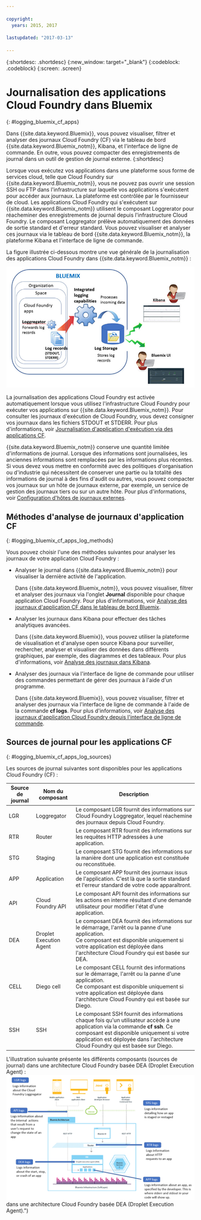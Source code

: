 ```yaml
---

copyright:
  years: 2015, 2017

lastupdated: "2017-03-13"

---
```



{:shortdesc: .shortdesc}
{:new_window: target="_blank"}
{:codeblock: .codeblock}
{:screen: .screen}

# Journalisation des applications Cloud Foundry dans Bluemix
{: #logging_bluemix_cf_apps}

Dans {{site.data.keyword.Bluemix}}, vous pouvez visualiser, filtrer et analyser des journaux Cloud Foundry (CF) via le tableau de bord {{site.data.keyword.Bluemix_notm}}, Kibana, et l'interface de ligne de commande. En outre, vous pouvez compacter des enregistrements de journal dans un outil de gestion de journal externe. 
{:shortdesc}

Lorsque vous exécutez vos applications dans une plateforme sous forme de services cloud, telle que Cloud Foundry sur {{site.data.keyword.Bluemix_notm}}, vous ne pouvez pas ouvrir une session SSH ou FTP dans l'infrastructure sur laquelle vos applications s'exécutent pour accéder aux journaux. La plateforme est contrôlée par le fournisseur de cloud. Les applications Cloud Foundry qui s'exécutent sur {{site.data.keyword.Bluemix_notm}} utilisent le composant Loggrerator pour réacheminer des enregistrements de journal depuis l'infrastructure Cloud Foundry. Le composant Loggregator prélève automatiquement des données de sortie standard et d'erreur standard. Vous pouvez visualiser et analyser ces journaux via le tableau de bord {{site.data.keyword.Bluemix_notm}}, la plateforme Kibana et l'interface de ligne de commande.

La figure illustrée ci-dessous montre une vue générale de la journalisation des applications Cloud Foundry dans {{site.data.keyword.Bluemix_notm}} :

![Vue d'ensemble des composants des applications CF](images/logging_cf_apps_ov.jpg "Vue d'ensemble des composants des applications CF")
 
La journalisation des applications Cloud Foundry est activée automatiquement lorsque vous utilisez l'infrastructure Cloud Foundry pour exécuter vos applications sur {{site.data.keyword.Bluemix_notm}}. Pour consulter les journaux d'exécution de Cloud Foundry, vous devez consigner vos journaux dans les fichiers STDOUT et STDERR. Pour plus d'informations, voir [Journalisation d'application d'exécution via des applications CF](cfapps/logging_writing_to_log_from_cf_app.html#logging_writing_to_log_from_cf_app).

{{site.data.keyword.Bluemix_notm}} conserve une quantité limitée d'informations de journal. Lorsque des informations sont journalisées, les anciennes informations sont remplacées par les informations plus récentes. Si vous devez vous mettre en conformité avec des politiques d'organisation ou d'industrie qui nécessitent de conserver une partie ou la totalité des informations de journal à des fins d'audit ou autres, vous pouvez compacter vos journaux sur un hôte de journaux externe, par exemple, un service de gestion des
journaux tiers ou sur un autre hôte. Pour plus d'informations, voir [Configuration d'hôtes de journaux externes](logging_view_external.html#viewing_logs_external).

## Méthodes d'analyse de journaux d'application CF
{: #logging_bluemix_cf_apps_log_methods}

Vous pouvez choisir l'une des méthodes suivantes pour analyser les journaux de votre application Cloud Foundry :

* Analyser le journal dans {{site.data.keyword.Bluemix_notm}} pour visualiser la dernière activité de l'application.
    
    Dans {{site.data.keyword.Bluemix_notm}}, vous pouvez visualiser, filtrer et analyser des journaux via l'onglet **Journal** disponible pour chaque application Cloud Foundry. Pour plus d'informations, voir [Analyse des journaux d'application CF dans le tableau de bord Bluemix](logging_view_dashboard.html#analyzing_logs_bmx_ui).
    
* Analyser les journaux dans Kibana pour effectuer des tâches analytiques avancées.
    
    Dans {{site.data.keyword.Bluemix}}, vous pouvez utiliser la plateforme de visualisation et d'analyse open source Kibana pour surveiller, rechercher, analyser et visualiser des données dans différents graphiques, par exemple, des diagrammes et des tableaux. Pour plus d'informations, voir [Analyse des journaux dans Kibana](kibana4/logging_analyzing_logs_Kibana.html#analyzing_logs_Kibana).

* Analyser des journaux via l'interface de ligne de commande pour utiliser des commandes permettant de gérer des journaux à l'aide d'un programme.
    
    Dans {{site.data.keyword.Bluemix}}, vous pouvez visualiser, filtrer et analyser des journaux via l'interface de ligne de commande à l'aide de la commande **cf logs**. Pour plus d'informations, voir [Analyse des journaux d'application Cloud Foundry depuis l'interface de ligne de commande](logging_view_cli.html#analyzing_logs_cli).


## Sources de journal pour les applications CF
{: #logging_bluemix_cf_apps_log_sources}

Les sources de journal suivantes sont disponibles pour les applications Cloud Foundry (CF) :
    
| Source de journal | Nom du composant  | Description | 
|------------|----------------|-------------|
| LGR | Loggregator | Le composant LGR fournit des informations sur Cloud Foundry Loggregator, lequel réachemine des journaux depuis Cloud Foundry. |
| RTR | Router | Le composant RTR fournit des informations sur les requêtes HTTP adressées à une application. | 
| STG | Staging | Le composant STG fournit des informations sur la manière dont une application est constituée ou reconstituée. | 
| APP | Application | Le composant APP fournit des journaux issus de l'application. C'est là que la sortie standard et l'erreur standard de votre code apparaîtront. | 
| API | Cloud Foundry API | Le composant API fournit des informations sur les actions en interne résultant d'une demande utilisateur pour modifier l'état d'une application. | 
| DEA | Droplet Execution Agent | Le composant DEA fournit des informations sur le démarrage, l'arrêt ou la panne d'une application. <br> Ce composant est disponible uniquement si votre application est déployée dans l'architecture Cloud Foundry qui est basée sur DEA. | 
| CELL | Diego cell | Le composant CELL fournit des informations sur le démarrage, l'arrêt ou la panne d'une application. <br> Ce composant est disponible uniquement si votre application est déployée dans l'architecture Cloud Foundry qui est basée sur Diego.|
| SSH | SSH | Le composant SSH fournit des informations chaque fois qu'un utilisateur accède à une application via la commande **cf ssh**. Ce composant est disponible uniquement si votre application est déployée dans l'architecture Cloud Foundry qui est basée sur Diego. |


L'illustration suivante présente les différents composants (sources de journal) dans une architecture Cloud Foundry basée DEA (Droplet Execution Agent) :
![Sources de journal dans une architecture DEA.](images/logging_F1.png "Composants (sources de journal") dans une architecture Cloud Foundry basée DEA (Droplet Execution Agent).")


